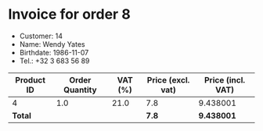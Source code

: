 # Invoice for order 8

- Customer: 14
- Name: Wendy Yates
- Birthdate: 1986-11-07
- Tel.: +32 3 683 56 89

| Product ID | Order Quantity | VAT (%) | Price (excl. vat) | Price (incl. VAT) |
|------------|----------------|---------|-------------------|-------------------|
| 4 | 1.0 | 21.0 | 7.8 | 9.438001 |
| **Total** |                 |         | **7.8**| **9.438001** |


